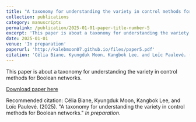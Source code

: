 ```yaml
---
title: "A taxonomy for understanding the variety in control methods for Boolean networks"
collection: publications
category: manuscripts
permalink: /publication/2025-01-01-paper-title-number-5
excerpt: 'This paper is about a taxonomy for understanding the variety in control methods for Boolean networks.'
date: 2025-01-01
venue: 'In preparation'
paperurl: 'http://kalebmoon07.github.io/files/paper5.pdf'
citation: 'Célia Biane, Kyungduk Moon, Kangbok Lee, and Loïc Paulevé. (2025). &quot;A taxonomy for understanding the variety in control methods for Boolean networks.&quot; <i>In preparation</i>.'
---
```

This paper is about a taxonomy for understanding the variety in control methods for Boolean networks.

[Download paper here](http://kalebmoon07.github.io/files/paper5.pdf)

Recommended citation: Célia Biane, Kyungduk Moon, Kangbok Lee, and Loïc Paulevé. (2025). "A taxonomy for understanding the variety in control methods for Boolean networks." <i>In preparation</i>.

